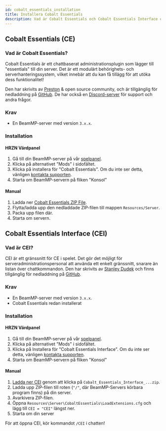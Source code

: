 ```yaml
---
id: cobalt_essentials_installation
title: Installera Cobalt Essentials
description: Vad är Cobalt Essentials och Cobalt Essentials Interface och hur installerar jag dem?
---
```


## Cobalt Essentials (CE)

### Vad är Cobalt Essentials?

Cobalt Essentials är ett chattbaserat administrationsplugin som lägger till "essentials" till din server.
Det är ett modulärt behörighets- och serverhanteringssystem, vilket innebär att du kan få tillägg för att utöka dess funktionalitet!

Den har skrivits av [Preston](https://github.com/prestonelam2003) & open source community, och är tillgänglig för nedladdning på [GitHub](https://github.com/prestonelam2003/CobaltEssentials).
De har också en [Discord-server](https://discord.gg/UV74wNXKdz) för support och andra frågor.

### Krav
 
 - En BeamMP-server med version `3.x.x`.

### Installation

#### HRZN Värdpanel

1. Gå till din BeamMP-server på vår [spelpanel](https://hrzn.link/panel).
2. Klicka på alternativet "Mods" i sidofältet.
3. Klicka på installera för "Cobalt Essentials". Om du inte ser detta, vänligen [kontakta supporten](/knowledgebase/getting_support).
4. Starta om BeamMP-servern på fliken "Konsol"

#### Manual
1. Ladda ner [Cobalt Essentials ZIP File](https://github.com/prestonelam2003/CobaltEssentials/archive/refs/heads/master.zip).
2. Flytta/ladda upp den nedladdade ZIP-filen till mappen `Resources/Server`.
3. Packa upp filen där.
4. Starta om servern.

## Cobalt Essentials Interface (CEI)

### Vad är CEI?

CEI är ett gränssnitt för CE i spelet. Det gör det möjligt för serveradministrationspersonal att använda ett enkelt gränssnitt, snarare än listan över chattkommandon.
Den har skrivits av [Stanley Dudek](https://github.com/StanleyDudek) och finns tillgänglig för nedladdning på [GitHub](https://github.com/StanleyDudek/CobaltEssentialsInterface).

### Krav

 - En BeamMP-server med version `3.x.x`.
 - Cobalt Essentials redan installerat

### Installation

#### HRZN Värdpanel
1. Gå till din BeamMP-server på vår [spelpanel](https://hrzn.link/panel).
2. Klicka på alternativet "Mods" i sidofältet.
3. Klicka på Installera för "Cobalt Essentials Interface". Om du inte ser detta, vänligen [kontakta supporten](/knowledgebase/getting_support).
4. Starta om BeamMP-servern på fliken "Konsol"

#### Manual

1. [Ladda ner CEI](https://github.com/StanleyDudek/CobaltEssentialsInterface/releases) genom att klicka på `Cobalt_Essentials_Interface_...zip`.
2. Ladda upp ZIP-filen till roten (`"/"`, där BeamMP-Servers körbara program finns) på din server.
3. Avarkivera ZIP-filen.
4. Öppna `Resources\Server\CobaltEssentials\LoadExtensions.cfg` och lägg till `CEI = "CEI"` längst ner.
5. Starta om din server

För att öppna CEI, kör kommandot `/CEI` i chatten!